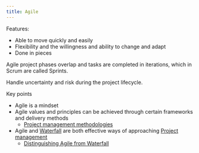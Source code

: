 ```yaml
---
title: Agile
---
```

Features:
- Able to move quickly and easily
- Flexibility and the willingness and ability to change and adapt
- Done in pieces

Agile project phases overlap and tasks are completed in iterations, which in Scrum are called Sprints.

Handle uncertainty and risk during the project lifecycle.

Key points
- Agile is a mindset
- Agile values and principles can be achieved through certain frameworks and delivery methods
	- [Project management methodologies](foundations-of-project-management/project-management-methodologies.md)
- Agile and [Waterfall](foundations-of-project-management/project-management-methodology/waterfall.md) are both effective ways of approaching [Project management](project-management.md)
	- [Distinguishing Agile from Waterfall](agile-project-management/distinguishing-agile-from-waterfall.md)
